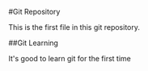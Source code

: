 #Git Repository

This is the first file in this git repository.

##Git Learning

It's good to learn git for the first time